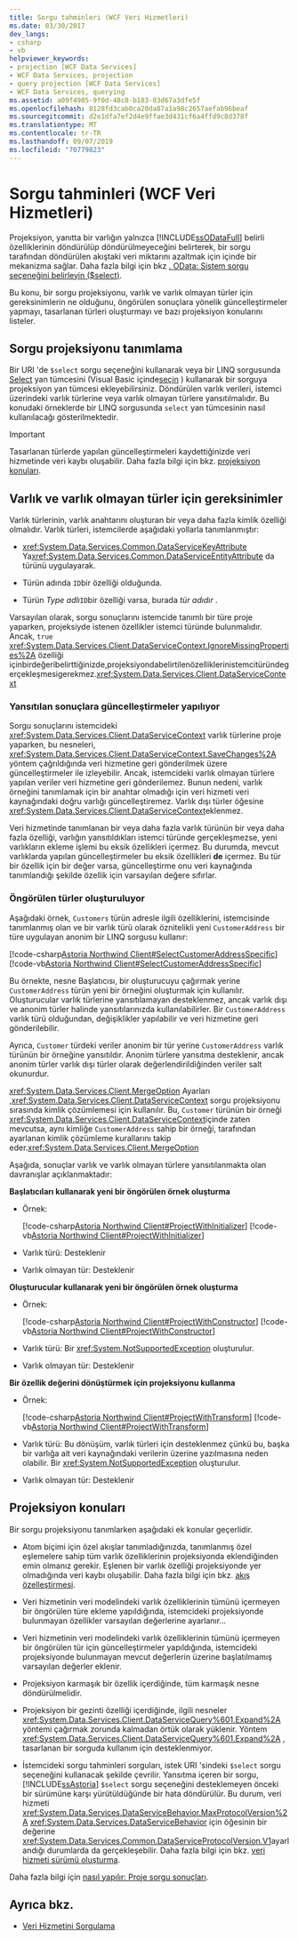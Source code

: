 ```yaml
---
title: Sorgu tahminleri (WCF Veri Hizmetleri)
ms.date: 03/30/2017
dev_langs:
- csharp
- vb
helpviewer_keywords:
- projection [WCF Data Services]
- WCF Data Services, projection
- query projection [WCF Data Services]
- WCF Data Services, querying
ms.assetid: a09f4985-9f0d-48c8-b183-83d67a3dfe5f
ms.openlocfilehash: 8128fd3cab0ca20da87a1a98c2657aefab96beaf
ms.sourcegitcommit: d2e1dfa7ef2d4e9ffae3d431cf6a4ffd9c8d378f
ms.translationtype: MT
ms.contentlocale: tr-TR
ms.lasthandoff: 09/07/2019
ms.locfileid: "70779823"
---
```

# <a name="query-projections-wcf-data-services"></a>Sorgu tahminleri (WCF Veri Hizmetleri)

Projeksiyon, yanıtta bir varlığın yalnızca [!INCLUDE[ssODataFull](../../../../includes/ssodatafull-md.md)] belirli özelliklerinin döndürülüp döndürülmeyeceğini belirterek, bir sorgu tarafından döndürülen akıştaki veri miktarını azaltmak için içinde bir mekanizma sağlar. Daha fazla bilgi için bkz [. OData: Sistem sorgu seçeneğini belirleyin ($select)](https://go.microsoft.com/fwlink/?LinkId=186076).

Bu konu, bir sorgu projeksiyonu, varlık ve varlık olmayan türler için gereksinimlerin ne olduğunu, öngörülen sonuçlara yönelik güncelleştirmeler yapmayı, tasarlanan türleri oluşturmayı ve bazı projeksiyon konularını listeler.

## <a name="defining-a-query-projection"></a>Sorgu projeksiyonu tanımlama

Bir URI 'de `$select` sorgu seçeneğini kullanarak veya bir LINQ sorgusunda [Select](../../../csharp/language-reference/keywords/select-clause.md) yan tümcesini (Visual Basic içinde[seçin](../../../visual-basic/language-reference/queries/select-clause.md) ) kullanarak bir sorguya projeksiyon yan tümcesi ekleyebilirsiniz. Döndürülen varlık verileri, istemci üzerindeki varlık türlerine veya varlık olmayan türlere yansıtılmalıdır. Bu konudaki örneklerde bir LINQ sorgusunda `select` yan tümcesinin nasıl kullanılacağı gösterilmektedir.

> [!IMPORTANT]
> Tasarlanan türlerde yapılan güncelleştirmeleri kaydettiğinizde veri hizmetinde veri kaybı oluşabilir. Daha fazla bilgi için bkz. [projeksiyon konuları](#considerations).

## <a name="requirements-for-entity-and-non-entity-types"></a>Varlık ve varlık olmayan türler için gereksinimler

Varlık türlerinin, varlık anahtarını oluşturan bir veya daha fazla kimlik özelliği olmalıdır. Varlık türleri, istemcilerde aşağıdaki yollarla tanımlanmıştır:

- <xref:System.Data.Services.Common.DataServiceKeyAttribute> Ya<xref:System.Data.Services.Common.DataServiceEntityAttribute> da türünü uygulayarak.

- Türün adında `ID`bir özelliği olduğunda.

- Türün *Type adlı*`ID`bir özelliği varsa, burada *tür adıdır* .

Varsayılan olarak, sorgu sonuçlarını istemcide tanımlı bir türe proje yaparken, projeksiyde istenen özellikler istemci türünde bulunmalıdır. Ancak, `true` <xref:System.Data.Services.Client.DataServiceContext.IgnoreMissingProperties%2A> özelliği içinbirdeğeribelirttiğinizde,projeksiyondabelirtilenözelliklerinistemcitüründegerçekleşmesigerekmez.<xref:System.Data.Services.Client.DataServiceContext>

### <a name="making-updates-to-projected-results"></a>Yansıtılan sonuçlara güncelleştirmeler yapılıyor

Sorgu sonuçlarını istemcideki <xref:System.Data.Services.Client.DataServiceContext> varlık türlerine proje yaparken, bu nesneleri, <xref:System.Data.Services.Client.DataServiceContext.SaveChanges%2A> yöntem çağrıldığında veri hizmetine geri gönderilmek üzere güncelleştirmeler ile izleyebilir. Ancak, istemcideki varlık olmayan türlere yapılan veriler veri hizmetine geri gönderilemez. Bunun nedeni, varlık örneğini tanımlamak için bir anahtar olmadığı için veri hizmeti veri kaynağındaki doğru varlığı güncelleştiremez. Varlık dışı türler öğesine <xref:System.Data.Services.Client.DataServiceContext>eklenmez.

Veri hizmetinde tanımlanan bir veya daha fazla varlık türünün bir veya daha fazla özelliği, varlığın yansıtıldıkları istemci türünde gerçekleşmezse, yeni varlıkların ekleme işlemi bu eksik özellikleri içermez. Bu durumda, mevcut varlıklarda yapılan güncelleştirmeler bu eksik özellikleri **de** içermez. Bu tür bir özellik için bir değer varsa, güncelleştirme onu veri kaynağında tanımlandığı şekilde özellik için varsayılan değere sıfırlar.

### <a name="creating-projected-types"></a>Öngörülen türler oluşturuluyor

Aşağıdaki örnek, `Customers` türün adresle ilgili özelliklerini, istemcisinde tanımlanmış olan ve bir varlık türü olarak öznitelikli yeni `CustomerAddress` bir türe uygulayan anonim bir LINQ sorgusu kullanır:

[!code-csharp[Astoria Northwind Client#SelectCustomerAddressSpecific](~/samples/snippets/csharp/VS_Snippets_Misc/astoria_northwind_client/cs/source.cs#selectcustomeraddressspecific)]
[!code-vb[Astoria Northwind Client#SelectCustomerAddressSpecific](~/samples/snippets/visualbasic/VS_Snippets_Misc/astoria_northwind_client/vb/source.vb#selectcustomeraddressspecific)]

Bu örnekte, nesne Başlatıcısı, bir oluşturucuyu çağırmak yerine `CustomerAddress` türün yeni bir örneğini oluşturmak için kullanılır. Oluşturucular varlık türlerine yansıtılamayan desteklenmez, ancak varlık dışı ve anonim türler halinde yansıtılarınızda kullanılabilirler. Bir `CustomerAddress` varlık türü olduğundan, değişiklikler yapılabilir ve veri hizmetine geri gönderilebilir.

Ayrıca, `Customer` türdeki veriler anonim bir tür yerine `CustomerAddress` varlık türünün bir örneğine yansıtıldır. Anonim türlere yansıtma desteklenir, ancak anonim türler varlık dışı türler olarak değerlendirildiğinden veriler salt okunurdur.

<xref:System.Data.Services.Client.MergeOption> Ayarları ,<xref:System.Data.Services.Client.DataServiceContext> sorgu projeksiyonu sırasında kimlik çözümlemesi için kullanılır. Bu, `Customer` türünün bir örneği <xref:System.Data.Services.Client.DataServiceContext>içinde zaten mevcutsa, aynı kimliğe `CustomerAddress` sahip bir örneği, tarafından ayarlanan kimlik çözümleme kurallarını takip eder.<xref:System.Data.Services.Client.MergeOption>

Aşağıda, sonuçlar varlık ve varlık olmayan türlere yansıtılanmakta olan davranışlar açıklanmaktadır:

**Başlatıcıları kullanarak yeni bir öngörülen örnek oluşturma**

- Örnek:

   [!code-csharp[Astoria Northwind Client#ProjectWithInitializer](~/samples/snippets/csharp/VS_Snippets_Misc/astoria_northwind_client/cs/source.cs#projectwithinitializer)]
   [!code-vb[Astoria Northwind Client#ProjectWithInitializer](~/samples/snippets/visualbasic/VS_Snippets_Misc/astoria_northwind_client/vb/source.vb#projectwithinitializer)]

- Varlık türü: Desteklenir

- Varlık olmayan tür: Desteklenir

**Oluşturucular kullanarak yeni bir öngörülen örnek oluşturma**

- Örnek:

   [!code-csharp[Astoria Northwind Client#ProjectWithConstructor](~/samples/snippets/csharp/VS_Snippets_Misc/astoria_northwind_client/cs/source.cs#projectwithconstructor)]
   [!code-vb[Astoria Northwind Client#ProjectWithConstructor](~/samples/snippets/visualbasic/VS_Snippets_Misc/astoria_northwind_client/vb/source.vb#projectwithconstructor)]

- Varlık türü: Bir <xref:System.NotSupportedException> oluşturulur.

- Varlık olmayan tür: Desteklenir

**Bir özellik değerini dönüştürmek için projeksiyonu kullanma**

- Örnek:

   [!code-csharp[Astoria Northwind Client#ProjectWithTransform](~/samples/snippets/csharp/VS_Snippets_Misc/astoria_northwind_client/cs/source.cs#projectwithtransform)]
   [!code-vb[Astoria Northwind Client#ProjectWithTransform](~/samples/snippets/visualbasic/VS_Snippets_Misc/astoria_northwind_client/vb/source.vb#projectwithtransform)]

- Varlık türü: Bu dönüşüm, varlık türleri için desteklenmez çünkü bu, başka bir varlığa ait veri kaynağındaki verilerin üzerine yazılmasına neden olabilir. Bir <xref:System.NotSupportedException> oluşturulur.

- Varlık olmayan tür: Desteklenir

<a name="considerations"></a>

## <a name="projection-considerations"></a>Projeksiyon konuları

Bir sorgu projeksiyonu tanımlarken aşağıdaki ek konular geçerlidir.

- Atom biçimi için özel akışlar tanımladığınızda, tanımlanmış özel eşlemelere sahip tüm varlık özelliklerinin projeksiyonda eklendiğinden emin olmanız gerekir. Eşlenen bir varlık özelliği projeksiyonde yer olmadığında veri kaybı oluşabilir. Daha fazla bilgi için bkz. [akış özelleştirmesi](feed-customization-wcf-data-services.md).

- Veri hizmetinin veri modelindeki varlık özelliklerinin tümünü içermeyen bir öngörülen türe ekleme yapıldığında, istemcideki projeksiyonde bulunmayan özellikler varsayılan değerlerine ayarlanır...

- Veri hizmetinin veri modelindeki varlık özelliklerinin tümünü içermeyen bir öngörülen tür için güncelleştirmeler yapıldığında, istemcideki projeksiyonde bulunmayan mevcut değerlerin üzerine başlatılmamış varsayılan değerler eklenir.

- Projeksiyon karmaşık bir özellik içerdiğinde, tüm karmaşık nesne döndürülmelidir.

- Projeksiyon bir gezinti özelliği içerdiğinde, ilgili nesneler <xref:System.Data.Services.Client.DataServiceQuery%601.Expand%2A> yöntemi çağırmak zorunda kalmadan örtük olarak yüklenir. Yöntem <xref:System.Data.Services.Client.DataServiceQuery%601.Expand%2A> , tasarlanan bir sorguda kullanım için desteklenmiyor.

- İstemcideki sorgu tahminleri sorguları, istek URI 'sindeki `$select` sorgu seçeneğini kullanacak şekilde çevrilir. Yansıtma içeren bir sorgu, [!INCLUDE[ssAstoria](../../../../includes/ssastoria-md.md)] `$select` sorgu seçeneğini desteklemeyen önceki bir sürümüne karşı yürütüldüğünde bir hata döndürülür. Bu durum, veri hizmeti <xref:System.Data.Services.DataServiceBehavior.MaxProtocolVersion%2A> <xref:System.Data.Services.DataServiceBehavior> için öğesinin bir değerine <xref:System.Data.Services.Common.DataServiceProtocolVersion.V1>ayarlandığı durumlarda da gerçekleşebilir. Daha fazla bilgi için bkz. [veri hizmeti sürümü oluşturma](data-service-versioning-wcf-data-services.md).

Daha fazla bilgi için [nasıl yapılır: Proje sorgu sonuçları](how-to-project-query-results-wcf-data-services.md).

## <a name="see-also"></a>Ayrıca bkz.

- [Veri Hizmetini Sorgulama](querying-the-data-service-wcf-data-services.md)
